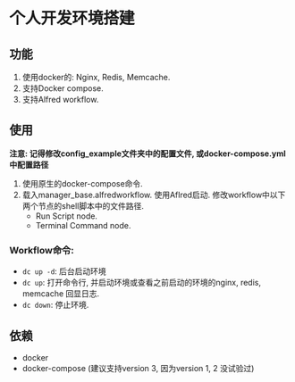 # 个人开发环境搭建

## 功能
1. 使用docker的: Nginx, Redis, Memcache.
2. 支持Docker compose.
3. 支持Alfred workflow.

## 使用
**注意: 记得修改config_example文件夹中的配置文件, 或docker-compose.yml中配置路径**

1. 使用原生的docker-compose命令.
2. 载入manager_base.alfredworkflow. 使用Aflred启动.
    修改workflow中以下两个节点的shell脚本中的文件路径.
    - Run Script node.
    - Terminal Command node.

### Workflow命令:
- `dc up -d`: 后台启动环境
- `dc up`: 打开命令行, 并启动环境或查看之前启动的环境的nginx, redis, memcache 回显日志.
- `dc down`: 停止环境.

## 依赖
- docker
- docker-compose (建议支持version 3, 因为version 1, 2 没试验过)
